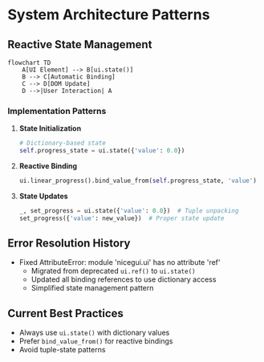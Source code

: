 # System Architecture Patterns

## Reactive State Management
```mermaid
flowchart TD
    A[UI Element] --> B[ui.state()]
    B --> C[Automatic Binding]
    C --> D[DOM Update]
    D -->|User Interaction| A
```

### Implementation Patterns
1. **State Initialization**
   ```python
   # Dictionary-based state
   self.progress_state = ui.state({'value': 0.0})
   ```

2. **Reactive Binding**
   ```python
   ui.linear_progress().bind_value_from(self.progress_state, 'value')
   ```

3. **State Updates**
   ```python
   _, set_progress = ui.state({'value': 0.0})  # Tuple unpacking
   set_progress({'value': new_value})  # Proper state update
   ```

## Error Resolution History
- Fixed AttributeError: module 'nicegui.ui' has no attribute 'ref'
  - Migrated from deprecated `ui.ref()` to `ui.state()`
  - Updated all binding references to use dictionary access
  - Simplified state management pattern

## Current Best Practices
- Always use `ui.state()` with dictionary values
- Prefer `bind_value_from()` for reactive bindings
- Avoid tuple-state patterns

